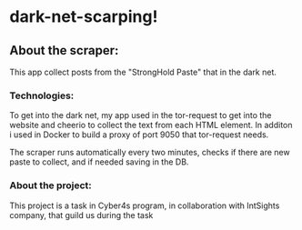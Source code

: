# dark-net-scarping!

## About the scraper:

This app collect posts from the "StrongHold Paste" that in the dark net.

### Technologies:
To get into the dark net, my app used in the tor-request to get into the website and cheerio to collect the text from each HTML element.
In additon i used in Docker to build a proxy of port 9050 that tor-request needs.

The scraper runs automatically every two minutes, checks if there are new paste to collect, and if needed saving in the DB.

### About the project:
This project is a task in Cyber4s program, in collaboration with IntSights company, that guild us during the task 
